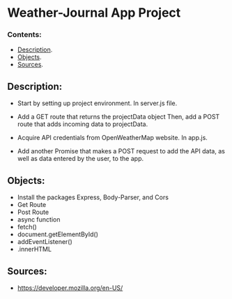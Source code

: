 # Weather-Journal App Project

### Contents:
- [Description](#description).
- [Objects](#objects).
- [Sources](#sources).
## Description:

- Start by setting up project environment. In server.js file.

- Add a GET route that returns the projectData object Then, add a POST route that adds incoming data to projectData.

- Acquire API credentials from OpenWeatherMap website. In app.js.

- Add another Promise that makes a POST request to add the API data, as well as data entered by the user, to the app.

## Objects:

- Install the packages Express, Body-Parser, and Cors
- Get Route
- Post Route
- async function
- fetch()
- document.getElementById()
- addEventListener()
- .innerHTML
## Sources:
- https://developer.mozilla.org/en-US/